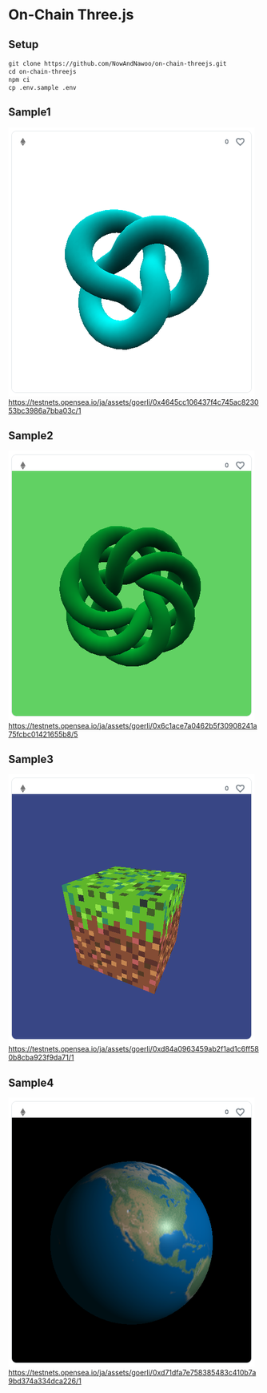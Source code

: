 # On-Chain Three.js

## Setup

```
git clone https://github.com/NowAndNawoo/on-chain-threejs.git
cd on-chain-threejs
npm ci
cp .env.sample .env
```

## Sample1

![](images/sample1.png)
https://testnets.opensea.io/ja/assets/goerli/0x4645cc106437f4c745ac823053bc3986a7bba03c/1

## Sample2

![](images/sample2.png)
https://testnets.opensea.io/ja/assets/goerli/0x6c1ace7a0462b5f30908241a75fcbc01421655b8/5

## Sample3

![](images/sample3.png)
https://testnets.opensea.io/ja/assets/goerli/0xd84a0963459ab2f1ad1c6ff580b8cba923f9da71/1

## Sample4

![](images/sample4.png)
https://testnets.opensea.io/ja/assets/goerli/0xd71dfa7e758385483c410b7a9bd374a334dca226/1
